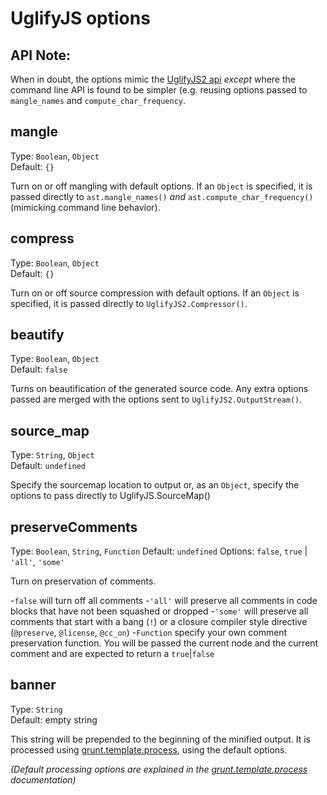# UglifyJS options

## API Note:

When in doubt, the options mimic the [UglifyJS2 api](http://lisperator.net/uglifyjs/) *except* where the command line API is found to be simpler (e.g. reusing options passed to `mangle_names` and `compute_char_frequency`.

## mangle
Type: `Boolean`, `Object`  
Default: `{}`

Turn on or off mangling with default options. If an `Object` is specified, it is passed directly to `ast.mangle_names()` *and* `ast.compute_char_frequency()` (mimicking command line behavior).

## compress
Type: `Boolean`, `Object`  
Default: `{}`

Turn on or off source compression with default options. If an `Object` is specified, it is passed directly to `UglifyJS2.Compressor()`.

## beautify
Type: `Boolean`, `Object`  
Default: `false`

Turns on beautification of the generated source code. Any extra options passed are merged with the options sent to `UglifyJS2.OutputStream()`.

## source_map
Type: `String`, `Object`  
Default: `undefined`

Specify the sourcemap location to output or, as an `Object`, specify the options to pass directly to UglifyJS.SourceMap()

## preserveComments
Type: `Boolean`, `String`, `Function`
Default: `undefined`
Options: `false`, `true` | `'all'`, `'some'`

Turn on preservation of comments.

-`false` will turn off all comments
-`'all'` will preserve all comments in code blocks that have not been squashed or dropped
-`'some'` will preserve all comments that start with a bang (`!`) or a closure compiler style directive (`@preserve`, `@license`, `@cc_on`)
-`Function` specify your own comment preservation function. You will be passed the current node and the current comment and are expected to return a `true`|`false`

## banner
Type: `String`  
Default: empty string

This string will be prepended to the beginning of the minified output. It is processed using [grunt.template.process][], using the default options.

_(Default processing options are explained in the [grunt.template.process][] documentation)_

[grunt.template.process]: https://github.com/gruntjs/grunt/blob/devel/docs/api_template.md#grunttemplateprocess
